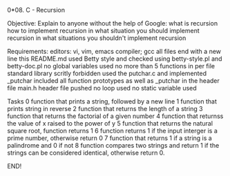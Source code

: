 0*08. C - Recursion 

Objective: Explain to anyone without the help of Google: 
		what is recursion
		how to implement recursion
		in what situation you should implement recursion
		in what situations you shouldn't implement recursion

Requirements:
editors: vi, vim, emacs
compiler; gcc
all files end with a new line
this README.md
used Betty style and checked using betty-style.pl and betty-doc.pl
no global variables used
no more than 5 functions in per file
standard library scritly forbidden
used the putchar.c and implemented _putchar
included all function prototypes as well as _putchar in the header file main.h
header file pushed
no loop used
no static variable used

Tasks
0 function that prints a string, followed by a new line
1 function that prints string in reverse
2 function that returns the length of a string
3 function that returns the factorial of a given number
4 function that returnss the value of x raised to the power of y
5 function that returns the natural square root, function returns 1
6 function returns 1 if the input interger is a prime number, otherwise return 0
7 function that returns 1 if a string is a palindrome and 0 if not
8 function compares two strings and return 1 if the strings can be considered identical, otherwise return 0.

END!
